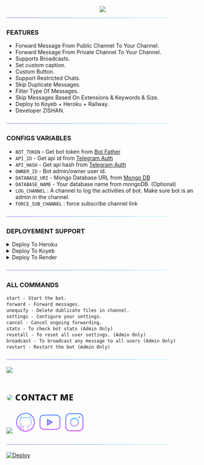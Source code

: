 <p align="center">
<img src="https://graph.org/file/e223aea8aca83e99162bb.jpg"/>
<img src="https://github.com/AnonymousX1025/AnonymousX1025/blob/master/resources/hr.gif"/>

### FEATURES
 - Forward Message From Public Channel To Your Channel.
 - Forward Message From Private Channel To Your Channel.
 - Supports Broadcasts.
 - Set custom caption.
 - Custom Button.
 - Support Restricted Chats.
 - Skip Duplicate Messages.
 - Filter Type Of Messages.
 - Skip Messages Based On Extensions & Keywords & Size.
 - Deploy to Koyeb + Heroku + Railway.
 - Developer ZISHAN.

<img src="https://github.com/AnonymousX1025/AnonymousX1025/blob/master/resources/hr.gif"/>


### CONFIGS VARIABLES

* `BOT_TOKEN` - Get bot token from <a href="https://t.me/BotFather" target="/blank">Bot Father</a>
* `API_ID` - Get api id from <a href="https://my.telegram.org" target="/blank">Telegram Auth</a>
* `API_HASH` - Get api hash from <a href="https://my.telegram.org" target="/blank">Telegram Auth</a>
* `OWNER_ID` - Bot admin/owner user id.
* `DATABASE_URI` - Mongo Database URL from <a href="https://cloud.mongodb.com" target="/blank">Mongo DB</a>
* `DATABASE_NAME` - Your database name from mongoDB. (Optional)
* `LOG_CHANNEL` : A channel to log the activities of bot. Make sure bot is an admin in the channel.
* `FORCE_SUB_CHANNEL` : force subscribe channel link

<img src="https://github.com/AnonymousX1025/AnonymousX1025/blob/master/resources/hr.gif"/>



### DEPLOYEMENT SUPPORT

<details><summary>Deploy To Heroku</summary>
<p>
<br>
<a href="https://heroku.com/deploy?template=https://github.com/Jisshubot/Jisshu-forward-bot">
  <img src="https://www.herokucdn.com/deploy/button.svg" alt="Deploy">
</a>
</p>
</details>
<details><summary>Deploy To Koyeb</summary>
<br>
  
[![Deploy to Koyeb](https://www.koyeb.com/static/images/deploy/button.svg)](https://app.koyeb.com/deploy?type=git&repository=github.com/Jisshubot/Jisshu-forward-bot&branch=main&name=Jisshu-forward-bot)
</details>

<details><summary>Deploy To Render</summary>

<br>
<a href="https://render.com/deploy?repo=https://github.com/Jisshubot/Jisshu-forward-bot">
<img src="https://render.com/images/deploy-to-render-button.svg" alt="Deploy to Render">
</a>
</details>

[<img src="https://github.com/AnonymousX1025/AnonymousX1025/blob/master/resources/hr.gif"/>](https://github.com/Jisshubot)


### ALL COMMANDS

```
start - Start the bot.
forward - Forward messages.
unequify - Delete dublicate files in channel.
settings - Configure your settings.
cancel - Cancel ongoing forwarding.
stats - To check bot stats (Admin Only)
resetall - To reset all user settings. (Admin Only)
broadcast - To broadcast any message to all users (Admin Only)
restart - Restart the bot (Admin Only)
```

[<img src="https://github.com/AnonymousX1025/AnonymousX1025/blob/master/resources/hr.gif"/>](https://github.com/Jisshubot)

<img src="https://github.com/Jisshubot/Jisshubot/blob/master/resources/hr.gif"/>
<h1> <img src="https://graph.org/file/9b3bac6be700d65e96c7b.jpg" width="70px" style="border-radius: 50%"> ᴄᴏɴᴛᴀᴄᴛ ᴍᴇ </h1>
  
[<img src="https://raw.githubusercontent.com/Jisshubot/Jisshubot/master/resources/telegram_icon.png" width="60px">](https://telegram.im/@JISSHU_BOTS) [<img src="https://raw.githubusercontent.com/AnonymousX1025/AnonymousX1025/master/resources/github_icon.png" width="60px">](https://github.com/Jisshubot) [<img src="https://raw.githubusercontent.com/AnonymousX1025/AnonymousX1025/master/resources/youtube_icon.png" width="60px">](https://www.youtube.com/@JISSHU-BOTS) [<img src="https://github.com/AnonymousX1025/AnonymousX1025/blob/master/resources/insta_icon.png" width="60px">](https://instagram.com/Zishan_khan565)

[<img src="https://github.com/AnonymousX1025/AnonymousX1025/blob/master/resources/hr.gif"/>](https://github.com/Jisshubot)



[![Deploy](https://www.herokucdn.com/deploy/button.svg)](https://heroku.com/deploy?template=https://github.com/Vijaysingh147/Jisshu-Forward-Bot)
